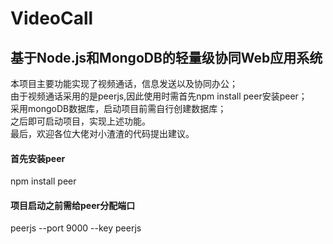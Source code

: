 # VideoCall  
## 基于Node.js和MongoDB的轻量级协同Web应用系统   
本项目主要功能实现了视频通话，信息发送以及协同办公；  
由于视频通话采用的是peerjs,因此使用时需首先npm install peer安装peer；  
采用mongoDB数据库，启动项目前需自行创建数据库；  
之后即可启动项目，实现上述功能。  
最后，欢迎各位大佬对小渣渣的代码提出建议。  

#### 首先安装peer  
npm install peer  
#### 项目启动之前需给peer分配端口  
peerjs --port 9000 --key peerjs  


